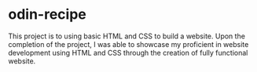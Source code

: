 # odin-recipe
This project is to using basic HTML and CSS to build a website.
Upon the completion of the project, I was able to showcase my proficient in website development using HTML and CSS through the creation of fully functional website.